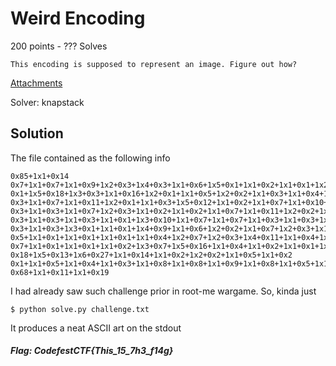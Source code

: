 # Weird Encoding

200 points - ??? Solves

```
This encoding is supposed to represent an image. Figure out how?
```

[Attachments](https://drive.google.com/open?id=1VeUfMUuVx_5YmRbCQyt7EGyYaokhuvx0)

Solver: knapstack

## Solution

The file contained as the following info

```
0x85+1x1+0x14
0x7+1x1+0x7+1x1+0x9+1x2+0x3+1x4+0x3+1x1+0x6+1x5+0x1+1x1+0x2+1x1+0x1+1x2+0x13+1x2+0x3+1x1+0x8+1x1+0x5+1x2+0x8
0x1+1x5+0x18+1x3+0x3+1x1+0x16+1x2+0x1+1x1+0x5+1x2+0x2+1x1+0x3+1x1+0x4+1x2+0x3+1x3+0x3+1x1+0x2+1x2+0x4+1x3+0x8
0x3+1x1+0x7+1x1+0x11+1x2+0x1+1x1+0x3+1x5+0x12+1x1+0x2+1x1+0x7+1x1+0x10+1x1+0x3+1x2+0x1+1x1+0x5+1x3+0x4+1x1+0x1+1x2+0x2+1x1+0x4
0x3+1x1+0x3+1x1+0x7+1x2+0x3+1x1+0x2+1x1+0x2+1x1+0x7+1x1+0x11+1x2+0x2+1x2+0x5+1x2+0x10+1x1+0x3+1x1+0x2+1x1+0x3+1x2+0x2+1x1+0x4+1x4+0x7
0x3+1x1+0x3+1x1+0x3+1x1+0x1+1x3+0x10+1x1+0x7+1x1+0x7+1x1+0x3+1x1+0x3+1x1+0x1+1x2+0x2+1x3+0x8+1x5+0x4+1x1+0x3+1x9+0x1+1x3+0x7
0x3+1x1+0x3+1x3+0x1+1x1+0x1+1x4+0x9+1x1+0x6+1x2+0x2+1x1+0x7+1x2+0x3+1x1+0x2+1x1+0x4+1x1+0x10+1x1+0x6+1x1+0x7+1x1+0x7+1x4+0x4
0x5+1x1+0x1+1x1+0x1+1x1+0x1+1x1+0x4+1x2+0x7+1x2+0x3+1x4+0x11+1x1+0x4+1x1+0x2+1x1+0x3+1x2+0x6+1x1+0x3+1x1+0x6+1x1+0x7+1x1+0x1+1x1+0x1+1x5+0x7
0x7+1x1+0x1+1x1+0x1+1x1+0x2+1x3+0x7+1x5+0x16+1x1+0x4+1x1+0x2+1x1+0x1+1x3+0x3+1x6+0x2+1x1+0x2+1x1+0x1+1x5+0x5+1x1+0x2+1x1+0x4+1x1+0x7
0x18+1x5+0x13+1x6+0x27+1x1+0x14+1x1+0x2+1x2+0x2+1x1+0x5+1x1+0x2
0x1+1x1+0x5+1x1+0x4+1x1+0x3+1x1+0x8+1x1+0x8+1x1+0x9+1x1+0x8+1x1+0x5+1x1+0x17+1x1+0x10+1x3+0x9
0x68+1x1+0x11+1x1+0x19
```

I had already saw such challenge prior in root-me wargame. So, kinda just

```
$ python solve.py challenge.txt
```

It produces a neat ASCII art on the stdout

##### Flag: CodefestCTF{This_15_7h3_f14g}